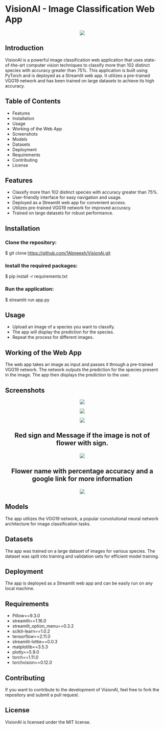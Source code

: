 # VisionAI - Image Classification Web App

<p align="center">
  <img src="logo.png">
</p>

## Introduction
VisionAI is a powerful image classification web application that uses state-of-the-art computer vision techniques to classify more than 102 distinct species with accuracy greater than 75%. This application is built using PyTorch and is deployed as a Streamlit web app. It utilizes a pre-trained VGG19 network and has been trained on large datasets to achieve its high accuracy.

## Table of Contents
- Features
- Installation
- Usage
- Working of the Web App
- Screenshots
- Models
- Datasets
- Deployment
- Requirements
- Contributing
- License

## Features
- Classify more than 102 distinct species with accuracy greater than 75%.
- User-friendly interface for easy navigation and usage.
- Deployed as a Streamlit web app for convenient access.
- Utilizes pre-trained VGG19 network for improved accuracy.
- Trained on large datasets for robust performance.

## Installation

### Clone the repository:
$ git clone https://github.com/1Abneesh/VisionAi.git

### Install the required packages:
$ pip install -r requirements.txt


### Run the application:
$ streamlit run app.py


## Usage
- Upload an image of a species you want to classify.
- The app will display the prediction for the species.
- Repeat the process for different images.

## Working of the Web App
The web app takes an image as input and passes it through a pre-trained VGG19 network. The network outputs the prediction for the species present in the image. The app then displays the prediction to the user.

## Screenshots
<p align="center">
  <img src="1.png">
</p>

<p align="center">
  <img src="2.png">
</p>

<p align="center">
  <img src="3.png">
</p>

<h2>
<p align="center">
 Red sign and Message if the image is not of flower with sign.
</p>
</h2>

<p align="center">
  <img src="5.png">
</p>


<h2>
<p align="center">
Flower name with percentage accuracy and a google link for more information
</p>
</h2>

<p align="center">
  <img src="6.png">
</p>



## Models
The app utilizes the VGG19 network, a popular convolutional neural network architecture for image classification tasks.

## Datasets
The app was trained on a large dataset of images for various species. The dataset was split into training and validation sets for efficient model training.

## Deployment
The app is deployed as a Streamlit web app and can be easily run on any local machine.

## Requirements
- Pillow==9.3.0
- streamlit==1.16.0
- streamlit_option_menu==0.3.2
- scikit-learn==1.0.2
- tensorflow==2.11.0
- streamlit-lottie==0.0.3
- matplotlib==3.5.3
- plotly==5.9.0
- torch==1.11.0
- torchvision==0.12.0

## Contributing
If you want to contribute to the development of VisionAI, feel free to fork the repository and submit a pull request.

## License
VisionAI is licensed under the MIT license.

